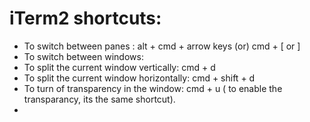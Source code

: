 iTerm2 shortcuts: 
==================

* To switch between panes :  alt + cmd + arrow keys (or) cmd + [ or ]
* To switch between windows: 
* To split the current window vertically: cmd + d 
* To split the current window horizontally: cmd + shift + d
* To turn of transparency in the window: cmd + u ( to enable the transparancy, its the same shortcut). 
* 
